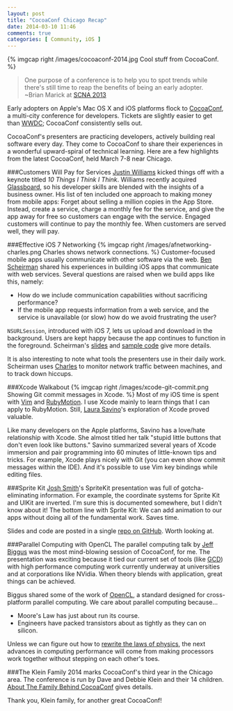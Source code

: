 ```yaml
---
layout: post
title: "CocoaConf Chicago Recap"
date: 2014-03-10 11:46
comments: true
categories: [ Community, iOS ]
---
```

{% imgcap right /images/cocoaconf-2014.jpg Cool stuff from CocoaConf. %}
> One purpose of a conference is to help you to spot trends while there's still time to reap the benefits of being an early adopter. 
>&nbsp;<br/>
>~Brian Marick at [SCNA 2013](http://scna.softwarecraftsmanship.org/)

Early adopters on Apple's Mac OS X and iOS platforms flock to [CocoaConf](http://cocoaconf.com/), a multi-city conference for developers. Tickets are slightly easier to get than [WWDC](http://en.wikipedia.org/wiki/Wwdc); CocoaConf consistently sells out. 

CocoaConf's presenters are practicing developers, actively building real software every day. They come to CocoaConf to share their experiences in a wonderful upward-spiral of technical learning. Here are a few highlights from the latest CocoaConf, held March 7-8 near Chicago.
<!--more-->
###Customers Will Pay for Services
[Justin Williams](https://twitter.com/justin) kicked things off with a keynote titled _10 Things I Think I Think_. Williams recently acquired [Glassboard](http://glassboard.com/), so his developer skills are blended with the insights of a business owner. His list of ten included one approach to making money from mobile apps: Forget about selling a million copies in the App Store. Instead, create a service, charge a monthly fee for the service, and give the app away for free so customers can engage with the service. Engaged customers will continue to pay the monthly fee. When customers are served well, they will pay.

###Effective iOS 7 Networking
{% imgcap right /images/afnetworking-charles.png Charles shows network connections. %}
Customer-focused mobile apps usually communicate with other software via the web. [Ben Scheirman](http://twitter.com/subdigital) shared his experiences in building iOS apps that communicate with web services. Several questions are raised when we build apps like this, namely:

* How do we include communication capabilities without sacrificing performance? 
* If the mobile app requests information from a web service, and the service is unavailable (or slow) how do we avoid frustrating the user? 

`NSURLSession`, introduced with iOS 7, lets us upload and download in the background. Users are kept happy because the app continues to function in the foreground. Scheirman's [slides](https://speakerdeck.com/subdigital/effective-network-programming-in-ios-7) and [sample code](https://github.com/subdigital/mods-2013) give more details.

It is also interesting to note what tools the presenters use in their
daily work. Scheirman uses [Charles](http://www.charlesproxy.com/)
to monitor network traffic between machines, and to track down hiccups.

###Xcode Walkabout
{% imgcap right /images/xcode-git-commit.png Showing Git commit messages in Xcode. %}
Most of my iOS time is spent with [Vim](/blog/2013/01/12/why-i-use-vim/) and [RubyMotion](/blog/2012/10/29/building-ios-apps-with-ruby-motion/). I use Xcode mainly to learn things that I can apply to RubyMotion. Still, [Laura Savino](http://twitter.com/savinola)'s exploration of Xcode proved valuable. 

Like many developers on the Apple platforms, Savino has a love/hate relationship with Xcode. She almost titled her talk "stupid little buttons that don't even look like buttons." Savino summarized several years of Xcode immersion and pair programming into 60 minutes of little-known tips and tricks. For example, Xcode plays nicely with Git (you can even show commit messages within the IDE). And it's possible to use Vim key bindings while editing files.

###Sprite Kit
[Josh Smith](http://twitter.com/kognate)'s SpriteKit presentation was full of gotcha-eliminating information. For example, the coordinate systems for Sprite Kit and UIKit are inverted. I'm sure this is documented somewhere, but I didn't know about it! The bottom line with Sprite Kit: We can add animation to our apps without doing all of the fundamental work. Saves time.

Slides and code are posted in a single [repo on GitHub](https://github.com/kognate/presentations). Worth looking at.

###Parallel Computing with OpenCL
The parallel computing talk by [Jeff Biggus](http://twitter.com/hyperjeff) was the most mind-blowing session of CocoaConf, for me. The presentation was exciting because it tied our current set of tools (like [GCD](https://developer.apple.com/library/ios/documentation/Performance/Reference/GCD_libdispatch_Ref/Reference/reference.html)) with high performance computing work currently underway at universities and at corporations like NVidia. When theory blends with application, great things can be achieved.

Biggus shared some of the work of [OpenCL](https://www.khronos.org/opencl/), a standard designed for cross-platform parallel computing. We care about parallel computing because...

* Moore's Law has just about run its course. 
* Engineers have packed transistors about as tightly as they can on silicon.

Unless we can figure out how to [rewrite the laws of physics](http://en.wikipedia.org/wiki/Montgomery_Scott), the next advances in computing performance will come from making processors work together without stepping on each other's toes.

###The Klein Family
2014 marks CocoaConf's third year in the Chicago area. The conference is run by Dave and Debbie Klein and their 14 children. [About The Family Behind CocoaConf](http://cocoaconf.com/family) gives details.

Thank you, Klein family, for another great CocoaConf!
